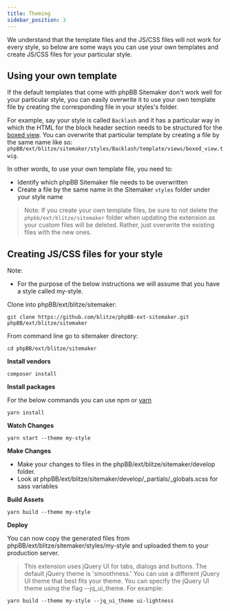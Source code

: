 ```yaml
---
title: Theming
sidebar_position: 3
---
```


We understand that the template files and the JS/CSS files will not work for every style, so below are some ways you can use your own templates and create JS/CSS files for your particular style.

## Using your own template

If the default templates that come with phpBB Sitemaker don't work well for your particular style, you can easily overwrite it to use your own template file by creating the corresponding file in your styles's folder.

For example, say your style is called `Backlash` and it has a particular way in which the HTML for the block header section needs to be structured for the [boxed view](/docs/user/blocks/block-views). You can overwrite that particular template by creating a file by the same name like so: `phpBB/ext/blitze/sitemaker/styles/Backlash/template/views/boxed_view.twig`.

In other words, to use your own template file, you need to:
* Identify which phpBB Sitemaker file needs to be overwritten
* Create a file by the same name in the Sitemaker `styles` folder under your style name

> Note: If you create your own template files, be sure to not delete the `phpbb/ext/blitze/sitemaker` folder when updating the extension as your custom files will be deleted. Rather, just overwrite the existing files with the new ones.

## Creating JS/CSS files for your style

Note:
* For the purpose of the below instructions we will assume that you have a style called my-style.

Clone into phpBB/ext/blitze/sitemaker:

    git clone https://github.com/blitze/phpBB-ext-sitemaker.git phpBB/ext/blitze/sitemaker

From command line go to sitemaker directory:

    cd phpBB/ext/blitze/sitemaker

**Install vendors**

    composer install

**Install packages**

For the below commands you can use npm or [yarn](https://yarnpkg.com)

    yarn install

**Watch Changes**

    yarn start --theme my-style

**Make Changes**

* Make your changes to files in the phpBB/ext/blitze/sitemaker/develop folder.
* Look at phpBB/ext/blitze/sitemaker/develop/_partials/_globals.scss for sass variables

**Build Assets**

    yarn build --theme my-style

**Deploy**

You can now copy the generated files from phpBB/ext/blitze/sitemaker/styles/my-style and uploaded them to your production server.

> This extension uses jQuery UI for tabs, dialogs and buttons. The default jQuery theme is 'smoothness.' You can use a different jQuery UI theme that best fits your theme. You can specify the jQuery UI theme using the flag --jq_ui_theme. For example:

    yarn build --theme my-style --jq_ui_theme ui-lightness
